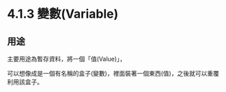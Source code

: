 # 4.1.3 變數\(Variable\)

## 用途

主要用途為暫存資料，將一個「值\(Value\)」，

可以想像成是一個有名稱的盒子\(變數\)，裡面裝著一個東西\(值\)，之後就可以重覆利用該盒子。

```

```



